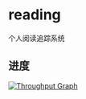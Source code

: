 # reading
个人阅读追踪系统
## 进度
[![Throughput Graph](https://graphs.waffle.io/vargeek/reading/throughput.svg)](https://waffle.io/vargeek/reading/metrics/throughput)
